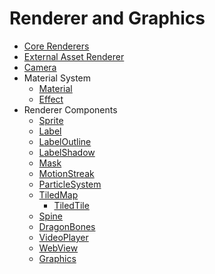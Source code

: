 # Renderer and Graphics

- [Core Renderers](core-renderer.md)
- [External Asset Renderer](external-renderer.md)
- [Camera](camera.md)
- Material System
  - [Material](./material.md)
  - [Effect](./effect.md)
- Renderer Components
  - [Sprite](../components/sprite.md)
  - [Label](../components/label.md)
  - [LabelOutline](../components/label-outline.md)
  - [LabelShadow](../components/label-shadow.md)
  - [Mask](../components/mask.md)
  - [MotionStreak](../components/motion-streak.md)
  - [ParticleSystem](../components/particle-system.md)
  - [TiledMap](../components/tiledmap.md)
      - [TiledTile](../components/tiledtile.md)
  - [Spine](../components/spine.md)
  - [DragonBones](../components/dragonbones.md)
  - [VideoPlayer](../components/videoplayer.md)
  - [WebView](../components/webview.md)
  - [Graphics](../components/graphics.md)